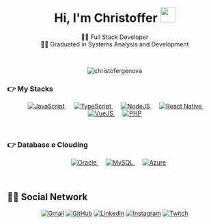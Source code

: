 <h1 align="center">Hi, I'm Christoffer <img src="https://media.giphy.com/media/hvRJCLFzcasrR4ia7z/giphy.gif" width="35"></h1>
<p align="center">
  🕵️‍♂️ Full Stack Developer
  </br>
  👨‍🎓 Graduated in Systems Analysis and Development
</p>
<br>
<p align="center"> <img src="https://komarev.com/ghpvc/?username=christoffergenova&label=Profile%20views&color=0e75b6&style=plastic" alt="christofergenova" /> </p>

### 👉 My Stacks

<p align="center"> 
  &emsp;
  <a href="https://developer.mozilla.org/en-US/docs/Web/JavaScript" target="_blank"> 
     <img alt="JavaScript" src="https://img.shields.io/badge/JavaScript%20-%23F7DF1E.svg?logo=javascript&logoColor=black">
   </a>
  &emsp;
  <a href="https://www.typescriptlang.org/">
    <img alt="TypeScript" src="https://img.shields.io/badge/TypeScript-blue?logo=typescript&logoColor=white"/>
  </a>
  &emsp;
  <a href="https://nodejs.org/en/">
    <img alt="NodeJS" src="https://img.shields.io/badge/NodeJS-green?logo=nodedotjs&logoColor=white"/>
  </a>
  &emsp;
  <a href="https://reactnative.dev/">
    <img alt="React Native" src="https://img.shields.io/badge/React%20Native-black?logo=react&logoColor=white"/>
  </a>
  &emsp;
  <a href="https://vuejs.org/">
    <img alt="VueJS" src="https://img.shields.io/badge/VueJS-green?logo=vuedotjs&logoColor=white"/>
  </a>
    &emsp;
  <a href="https://www.php.net/">
    <img alt="PHP" src="https://img.shields.io/badge/PHP-%23777BB4.svg?logo=php&logoColor=white"/>
  </a>
</p>
  
<br/>

### 👉 Database e Clouding
<p align="center">
   &emsp;
  <a href="https://www.oracle.com/br/index.html" target="_blank"> 
     <img alt="Oracle" src="https://img.shields.io/badge/Oracle-red?logo=oracle&logoColor=white">
   </a>
  &emsp;
  <a href="https://www.mysql.com/" target="_blank"> 
     <img alt="MySQL" src="https://img.shields.io/badge/MySQL-blue?logo=mysql&logoColor=black">
  </a>
  &emsp;
  <a href="https://azure.microsoft.com/pt-br/" target="_blank"> 
     <img alt="Azure" src="https://img.shields.io/badge/Azure-blue?logo=microsoft">
  </a>
</p>

</br>

## 🙋‍♀️ Social Network
<p align="center">
	<a href="mailto:christoffergenova1@gmail.com"><img src="https://img.icons8.com/bubbles/50/000000/gmail.png" alt="Gmail"/></a>
	<a href="https://github.com/christoffergenova"><img src="https://img.icons8.com/bubbles/50/000000/github.png" alt="GitHub"/></a>
	<a href="https://linkedin.com/in/christoffergenovacosta/"><img src="https://img.icons8.com/bubbles/50/000000/linkedin.png" alt="LinkedIn"/></a>
	<a href="https://instagram.com/chrisgenova_"><img src="https://img.icons8.com/bubbles/50/000000/instagram.png" alt="Instagram"/></a>
	<a href="https://www.twich.tv/genoviinha"><img src="https://img.icons8.com/bubbles/50/000000/twitch.png" alt="Twitch"/></a>
</p>
